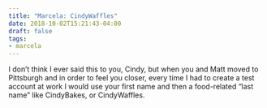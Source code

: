```yaml
---
title: "Marcela: CindyWaffles"
date: 2018-10-02T15:21:43-04:00
draft: false
tags:
- marcela
---
```


I don’t think I ever said this to you, Cindy, but when you and Matt moved to Pittsburgh and in order to feel you closer, every time I had to create a test account at work I would use your first name and then a food-related “last name” like CindyBakes, or CindyWaffles.
